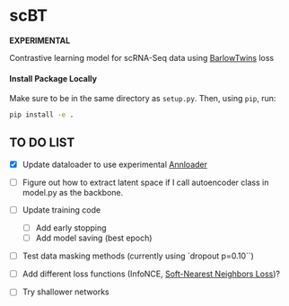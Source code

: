 # scBT

**EXPERIMENTAL**

Contrastive learning model for scRNA-Seq data using [BarlowTwins](https://github.com/facebookresearch/barlowtwins) loss

#### Install Package Locally
Make sure to be in the same directory as `setup.py`. Then, using `pip`, run:

````bash
pip install -e .
````


## TO DO LIST

- [x] Update dataloader to use experimental [Annloader](https://anndata-tutorials.readthedocs.io/en/latest/annloader.html)
- [ ] Figure out how to extract latent space if I call autoencoder class in model.py as the backbone.
- [ ] Update training code
  - [ ] Add early stopping
  - [ ] Add model saving (best epoch)
- [ ] Test data masking methods (currently using `dropout p=0.10``)
- [ ] Add different loss functions (InfoNCE, [Soft-Nearest Neighbors Loss](https://arxiv.org/abs/1902.01889))?
- [ ] Try shallower networks



